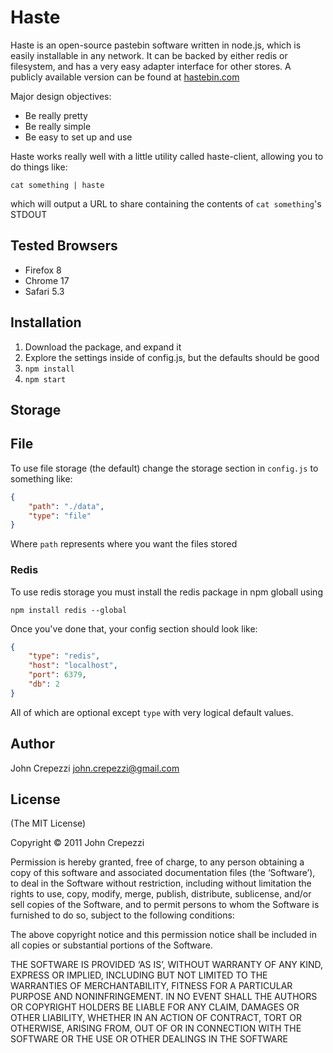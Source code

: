 # Haste

Haste is an open-source pastebin software written in node.js, which is easily installable in any network.  It can be backed by either redis or filesystem, and has a very easy adapter interface for other stores.  A publicly available version can be found at [hastebin.com](http://hastebin.com)

Major design objectives:

* Be really pretty
* Be really simple
* Be easy to set up and use

Haste works really well with a little utility called haste-client, allowing you to do things like:

`cat something | haste`

which will output a URL to share containing the contents of `cat something`'s STDOUT

## Tested Browsers

* Firefox 8
* Chrome 17
* Safari 5.3

## Installation

1.  Download the package, and expand it
2.  Explore the settings inside of config.js, but the defaults should be good
3.  `npm install`
4.  `npm start`

## Storage

## File

To use file storage (the default) change the storage section in `config.js` to something like:

``` json
{
	"path": "./data",
	"type": "file"
}
```

Where `path` represents where you want the files stored

### Redis

To use redis storage you must install the redis package in npm globall using

`npm install redis --global`

Once you've done that, your config section should look like:

``` json
{
	"type": "redis",
	"host": "localhost",
	"port": 6379,
	"db": 2
}
```

All of which are optional except `type` with very logical default values.

## Author

John Crepezzi <john.crepezzi@gmail.com>

## License

(The MIT License)

Copyright © 2011 John Crepezzi

Permission is hereby granted, free of charge, to any person obtaining a copy of this software and associated documentation files (the ‘Software’), to deal in the Software without restriction, including without limitation the rights to use, copy, modify, merge, publish, distribute, sublicense, and/or sell copies of the Software, and to permit persons to whom the Software is furnished to do so, subject to the following conditions:

The above copyright notice and this permission notice shall be included in all copies or substantial portions of the Software.

THE SOFTWARE IS PROVIDED ‘AS IS’, WITHOUT WARRANTY OF ANY KIND, EXPRESS OR IMPLIED, INCLUDING BUT NOT LIMITED TO THE WARRANTIES OF MERCHANTABILITY, FITNESS FOR A PARTICULAR PURPOSE AND NONINFRINGEMENT. IN NO EVENT SHALL THE AUTHORS OR COPYRIGHT HOLDERS BE LIABLE FOR ANY CLAIM, DAMAGES OR OTHER LIABILITY, WHETHER IN AN ACTION OF CONTRACT, TORT OR OTHERWISE, ARISING FROM, OUT OF OR IN CONNECTION WITH THE SOFTWARE OR THE USE OR OTHER DEALINGS IN THE SOFTWARE
